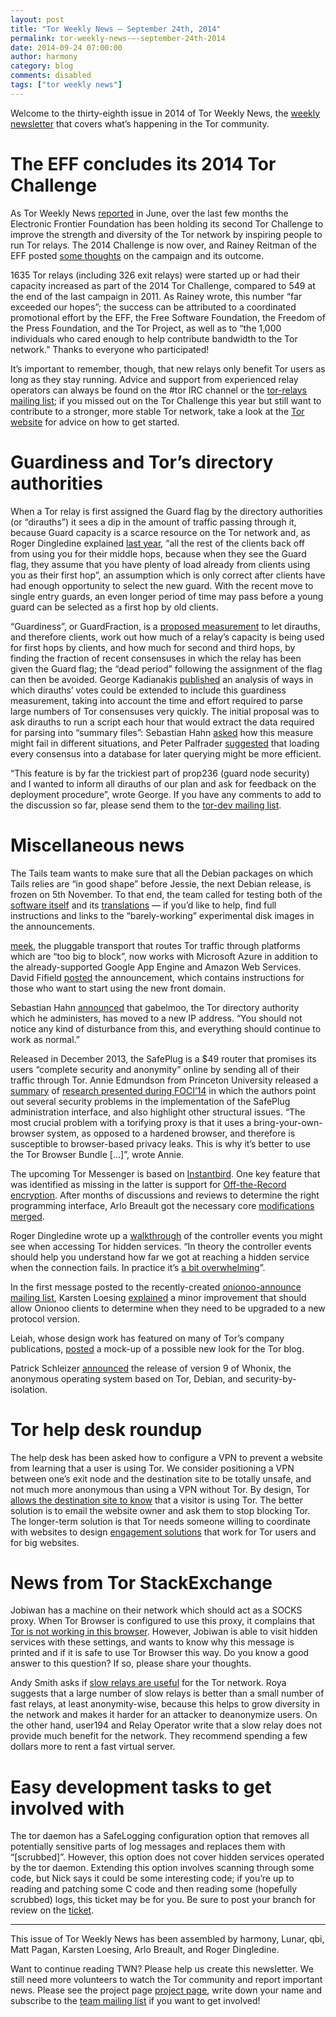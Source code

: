 ```yaml
---
layout: post
title: "Tor Weekly News — September 24th, 2014"
permalink: tor-weekly-news-—-september-24th-2014
date: 2014-09-24 07:00:00
author: harmony
category: blog
comments: disabled
tags: ["tor weekly news"]
---
```


Welcome to the thirty-eighth issue in 2014 of Tor Weekly News, the [weekly newsletter](https://lists.torproject.org/cgi-bin/mailman/listinfo/tor-news) that covers what’s happening in the Tor community.

The EFF concludes its 2014 Tor Challenge
========================================

As Tor Weekly News [reported](https://lists.torproject.org/pipermail/tor-news/2014-June/000049.html) in June, over the last few months the Electronic Frontier Foundation has been holding its second Tor Challenge to improve the strength and diversity of the Tor network by inspiring people to run Tor relays. The 2014 Challenge is now over, and Rainey Reitman of the EFF posted [some thoughts](https://www.eff.org/deeplinks/2014/09/tor-challenge-inspires-1635-tor-relays) on the campaign and its outcome.

1635 Tor relays (including 326 exit relays) were started up or had their capacity increased as part of the 2014 Tor Challenge, compared to 549 at the end of the last campaign in 2011. As Rainey wrote, this number “far exceeded our hopes”; the success can be attributed to a coordinated promotional effort by the EFF, the Free Software Foundation, the Freedom of the Press Foundation, and the Tor Project, as well as to “the 1,000 individuals who cared enough to help contribute bandwidth to the Tor network.” Thanks to everyone who participated!

It’s important to remember, though, that new relays only benefit Tor users as long as they stay running. Advice and support from experienced relay operators can always be found on the \#tor IRC channel or the [tor-relays mailing list](https://lists.torproject.org/cgi-bin/mailman/listinfo/tor-relays); if you missed out on the Tor Challenge this year but still want to contribute to a stronger, more stable Tor network, take a look at the [Tor website](https://www.torproject.org/docs/tor-doc-relay) for advice on how to get started.

Guardiness and Tor’s directory authorities
==========================================

When a Tor relay is first assigned the Guard flag by the directory authorities (or “dirauths”) it sees a dip in the amount of traffic passing through it, because Guard capacity is a scarce resource on the Tor network and, as Roger Dingledine explained [last year](https://blog.torproject.org/blog/lifecycle-of-a-new-relay), “all the rest of the clients back off from using you for their middle hops, because when they see the Guard flag, they assume that you have plenty of load already from clients using you as their first hop”, an assumption which is only correct after clients have had enough opportunity to select the new guard. With the recent move to single entry guards, an even longer period of time may pass before a young guard can be selected as a first hop by old clients.

“Guardiness”, or GuardFraction, is a [proposed measurement](https://gitweb.torproject.org/torspec.git/blob/HEAD:/proposals/236-single-guard-node.txt#l101) to let dirauths, and therefore clients, work out how much of a relay’s capacity is being used for first hops by clients, and how much for second and third hops, by finding the fraction of recent consensuses in which the relay has been given the Guard flag; the “dead period” following the assignment of the flag can then be avoided. George Kadianakis [published](https://lists.torproject.org/pipermail/tor-dev/2014-September/007489.html) an analysis of ways in which dirauths’ votes could be extended to include this guardiness measurement, taking into account the time and effort required to parse large numbers of Tor consensuses very quickly. The initial proposal was to ask dirauths to run a script each hour that would extract the data required for parsing into “summary files”: Sebastian Hahn [asked](https://lists.torproject.org/pipermail/tor-dev/2014-September/007526.html) how this measure might fail in different situations, and Peter Palfrader [suggested](https://lists.torproject.org/pipermail/tor-dev/2014-September/007490.html) that loading every consensus into a database for later querying might be more efficient.

“This feature is by far the trickiest part of prop236 (guard node security) and I wanted to inform all dirauths of our plan and ask for feedback on the deployment procedure”, wrote George. If you have any comments to add to the discussion so far, please send them to the [tor-dev mailing list](https://lists.torproject.org/cgi-bin/mailman/listinfo/tor-dev).

Miscellaneous news
==================

The Tails team wants to make sure that all the Debian packages on which Tails relies are “in good shape” before Jessie, the next Debian release, is frozen on 5th November. To that end, the team called for testing both of the [software itself](https://mailman.boum.org/pipermail/tails-testers/2014-September/000071.html) and its [translations](https://mailman.boum.org/pipermail/tails-l10n/2014-September/001553.html) — if you’d like to help, find full instructions and links to the “barely-working” experimental disk images in the announcements.

[meek](https://trac.torproject.org/projects/tor/wiki/doc/meek), the pluggable transport that routes Tor traffic through platforms which are “too big to block”, now works with Microsoft Azure in addition to the already-supported Google App Engine and Amazon Web Services. David Fifield [posted](https://lists.torproject.org/pipermail/tor-dev/2014-September/007525.html) the announcement, which contains instructions for those who want to start using the new front domain.

Sebastian Hahn [announced](https://lists.torproject.org/pipermail/tor-talk/2014-September/034898.html) that gabelmoo, the Tor directory authority which he administers, has moved to a new IP address. “You should not notice any kind of disturbance from this, and everything should continue to work as normal.”

Released in December 2013, the SafePlug is a $49 router that promises its users “complete security and anonymity” online by sending all of their traffic through Tor. Annie Edmundson from Princeton University released a [summary](https://freedom-to-tinker.com/blog/annee/security-audit-of-safeplug-tor-in-a-box/) of [research presented during FOCI’14](https://www.usenix.org/system/files/conference/foci14/foci14-edmundson.pdf) in which the authors point out several security problems in the implementation of the SafePlug administration interface, and also highlight other structural issues. “The most crucial problem with a torifying proxy is that it uses a bring-your-own-browser system, as opposed to a hardened browser, and therefore is susceptible to browser-based privacy leaks. This is why it’s better to use the Tor Browser Bundle […]”, wrote Annie.

The upcoming Tor Messenger is based on [Instantbird](http://instantbird.com/). One key feature that was identified as missing in the latter is support for [Off-the-Record encryption](https://otr.cypherpunks.ca/). After months of discussions and reviews to determine the right programming interface, Arlo Breault got the necessary core [modifications](https://hg.mozilla.org/comm-central/rev/e2c85d70fda2) [merged](https://hg.mozilla.org/users/florian_queze.net/purple/rev/6550fcf407f0).

Roger Dingledine wrote up a [walkthrough](https://trac.torproject.org/projects/tor/wiki/doc/TorControlPortWalkthrough-HS) of the controller events you might see when accessing Tor hidden services. “In theory the controller events should help you understand how far we got at reaching a hidden service when the connection fails. In practice it’s [a bit overwhelming](https://bugs.torproject.org/13206)”.

In the first message posted to the recently-created [onionoo-announce mailing list](https://lists.torproject.org/cgi-bin/mailman/listinfo/onionoo-announce), Karsten Loesing [explained](https://lists.torproject.org/pipermail/onionoo-announce/2014/000000.html) a minor improvement that should allow Onionoo clients to determine when they need to be upgraded to a new protocol version.

Leiah, whose design work has featured on many of Tor’s company publications, [posted](https://bugs.torproject.org/13117) a mock-up of a possible new look for the Tor blog.

Patrick Schleizer [announced](https://lists.torproject.org/pipermail/tor-talk/2014-September/034909.html) the release of version 9 of Whonix, the anonymous operating system based on Tor, Debian, and security-by-isolation.

Tor help desk roundup
=====================

The help desk has been asked how to configure a VPN to prevent a website from learning that a user is using Tor. We consider positioning a VPN between one’s exit node and the destination site to be totally unsafe, and not much more anonymous than using a VPN without Tor. By design, Tor [allows the destination site to know](https://www.torproject.org/docs/faq.html.en#HideExits) that a visitor is using Tor. The better solution is to email the website owner and ask them to stop blocking Tor. The longer-term solution is that Tor needs someone willing to coordinate with websites to design [engagement solutions](https://blog.torproject.org/blog/call-arms-helping-internet-services-accept-anonymous-users) that work for Tor users and for big websites.

News from Tor StackExchange
===========================

Jobiwan has a machine on their network which should act as a SOCKS proxy. When Tor Browser is configured to use this proxy, it complains that [Tor is not working in this browser](https://tor.stackexchange.com/q/4173/88). However, Jobiwan is able to visit hidden services with these settings, and wants to know why this message is printed and if it is safe to use Tor Browser this way. Do you know a good answer to this question? If so, please share your thoughts.

Andy Smith asks if [slow relays are useful](https://tor.stackexchange.com/q/4050/88) for the Tor network. Roya suggests that a large number of slow relays is better than a small number of fast relays, at least anonymity-wise, because this helps to grow diversity in the network and makes it harder for an attacker to deanonymize users. On the other hand, user194 and Relay Operator write that a slow relay does not provide much benefit for the network. They recommend spending a few dollars more to rent a fast virtual server.

Easy development tasks to get involved with
===========================================

The tor daemon has a SafeLogging configuration option that removes all potentially sensitive parts of log messages and replaces them with “[scrubbed]”. However, this option does not cover hidden services operated by the tor daemon. Extending this option involves scanning through some code, but Nick says it could be some interesting code; if you’re up to reading and patching some C code and then reading some (hopefully scrubbed) logs, this ticket may be for you. Be sure to post your branch for review on the [ticket](https://bugs.torproject.org/2743).

* * * * *

This issue of Tor Weekly News has been assembled by harmony, Lunar, qbi, Matt Pagan, Karsten Loesing, Arlo Breault, and Roger Dingledine.

Want to continue reading TWN? Please help us create this newsletter. We still need more volunteers to watch the Tor community and report important news. Please see the project page [project page](https://trac.torproject.org/projects/tor/wiki/TorWeeklyNews), write down your name and subscribe to the [team mailing list](https://lists.torproject.org/cgi-bin/mailman/listinfo/news-team) if you want to get involved!
